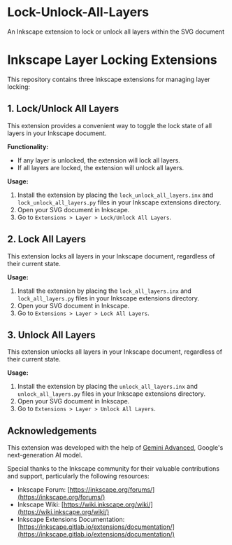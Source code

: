 # Lock-Unlock-All-Layers
An Inkscape extension to lock or unlock all layers within the SVG document

# Inkscape Layer Locking Extensions

This repository contains three Inkscape extensions for managing layer locking:

## 1. Lock/Unlock All Layers

This extension provides a convenient way to toggle the lock state of all layers in your Inkscape document.

**Functionality:**

*   If any layer is unlocked, the extension will lock all layers.
*   If all layers are locked, the extension will unlock all layers.

**Usage:**

1.  Install the extension by placing the `lock_unlock_all_layers.inx` and `lock_unlock_all_layers.py` files in your Inkscape extensions directory.
2.  Open your SVG document in Inkscape.
3.  Go to `Extensions > Layer > Lock/Unlock All Layers`.

## 2. Lock All Layers

This extension locks all layers in your Inkscape document, regardless of their current state.

**Usage:**

1.  Install the extension by placing the `lock_all_layers.inx` and `lock_all_layers.py` files in your Inkscape extensions directory.
2.  Open your SVG document in Inkscape.
3.  Go to `Extensions > Layer > Lock All Layers`.

## 3. Unlock All Layers

This extension unlocks all layers in your Inkscape document, regardless of their current state.

**Usage:**

1.  Install the extension by placing the `unlock_all_layers.inx` and `unlock_all_layers.py` files in your Inkscape extensions directory.
2.  Open your SVG document in Inkscape.
3.  Go to `Extensions > Layer > Unlock All Layers`.

## Acknowledgements

This extension was developed with the help of [Gemini Advanced](https://sites.research.google/gemini), Google's next-generation AI model. 

Special thanks to the Inkscape community for their valuable contributions and support, particularly the following resources:

*   Inkscape Forum: [https://inkscape.org/forums/](https://inkscape.org/forums/)
*   Inkscape Wiki: [https://wiki.inkscape.org/wiki/](https://wiki.inkscape.org/wiki/)
*   Inkscape Extensions Documentation: [https://inkscape.gitlab.io/extensions/documentation/](https://inkscape.gitlab.io/extensions/documentation/)

